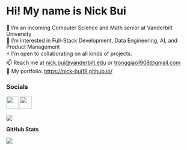 Hi! My name is Nick Bui
====================================================================================================================================

🌱 I’m an incoming Computer Science and Math senior at Vanderbilt University<br/>
👀 I’m interested in Full-Stack Development, Data Engineering, AI, and Product Management<br/>
⚡ I'm open to collaborating on all kinds of projects.<br/>
📫 Reach me at nick.bui@vanderbilt.edu or tronggiao1908@gmail.com <br/>
💬 My portfolio: https://nick-bui19.github.io/

### Socials

<p align="left"> <a href="https://www.github.com/nick-bui19" target="_blank" rel="noreferrer"> <picture> <source media="(prefers-color-scheme: dark)" srcset="https://raw.githubusercontent.com/danielcranney/readme-generator/main/public/icons/socials/github-dark.svg" /> <source media="(prefers-color-scheme: light)" srcset="https://raw.githubusercontent.com/danielcranney/readme-generator/main/public/icons/socials/github.svg" /> <img src="https://raw.githubusercontent.com/danielcranney/readme-generator/main/public/icons/socials/github.svg" width="32" height="32" /> </picture> </a> <a href="https://www.linkedin.com/in/nick-bui19/" target="_blank" rel="noreferrer"> <picture> <source media="(prefers-color-scheme: dark)" srcset="https://raw.githubusercontent.com/danielcranney/readme-generator/main/public/icons/socials/linkedin-dark.svg" /> <source media="(prefers-color-scheme: light)" srcset="https://raw.githubusercontent.com/danielcranney/readme-generator/main/public/icons/socials/linkedin.svg" /> <img src="https://raw.githubusercontent.com/danielcranney/readme-generator/main/public/icons/socials/linkedin.svg" width="32" height="32" /> </picture> </a></p>

![](https://komarev.com/ghpvc/?username=your-github-nick-bui19)


<b>GitHub Stats</b>


<a href="http://www.github.com/nick-bui19"><img src="https://github-readme-streak-stats.herokuapp.com/?user=nick-bui19&stroke=ffffff&background=1c1917&ring=0891b2&fire=0891b2&currStreakNum=ffffff&currStreakLabel=0891b2&sideNums=ffffff&sideLabels=ffffff&dates=ffffff&hide_border=true" /></a>
